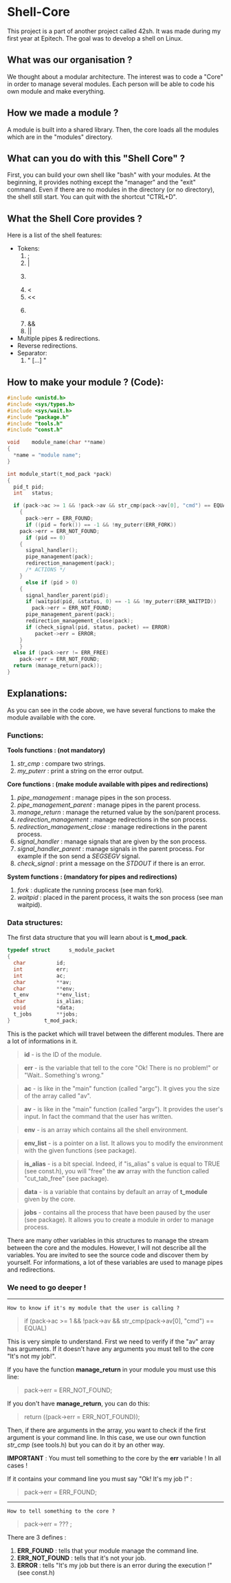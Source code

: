 # Shell-Core
This project is a part of another project called 42sh. It was made during my first year at Epitech. The goal was to develop a shell on Linux.

## What was our organisation ?
We thought about a modular architecture. The interest was to code a "Core" in order to manage several modules. Each person will be able to code his own module and make everything.

## How we made a module ?
A module is built into a shared library. Then, the core loads all the modules which are in the "modules" directory.

## What can you do with this "Shell Core" ?
First, you can build your own shell like "bash" with your modules. At the beginning, it provides nothing except the "manager" and the "exit" command. Even if there are no modules in the directory (or no directory), the shell still start. You can quit with the shortcut "CTRL+D".

## What the Shell Core provides ?

Here is a list of the shell features:

- Tokens:
  1. ;
  2. |
  3. >
  4. <
  5. <<
  6. >>
  7. &&
  8. ||
- Multiple pipes & redirections.
- Reverse redirections.
- Separator:
  1. " [...] "

## How to make your module ? (Code):

```c
#include <unistd.h>
#include <sys/types.h>
#include <sys/wait.h>
#include "package.h"
#include "tools.h"
#include "const.h"

void	module_name(char **name)
{
  *name = "module name";
}

int	module_start(t_mod_pack *pack)
{
  pid_t	pid;
  int	status;

  if (pack->ac >= 1 && !pack->av && str_cmp(pack->av[0], "cmd") == EQUAL)
    {
      pack->err = ERR_FOUND;
      if ((pid = fork()) == -1 && !my_puterr(ERR_FORK))
	pack->err = ERR_NOT_FOUND;
      if (pid == 0)
	{
	  signal_handler();
	  pipe_management(pack);
	  redirection_management(pack);
	  /* ACTIONS */
	}
      else if (pid > 0)
	{
	  signal_handler_parent(pid);
	  if (waitpid(pid, &status, 0) == -1 && !my_puterr(ERR_WAITPID))
	    pack->err = ERR_NOT_FOUND;
	  pipe_management_parent(pack);
	  redirection_management_close(pack);
	  if (check_signal(pid, status, packet) == ERROR)
	     packet->err = ERROR;
	}
    }
  else if (pack->err != ERR_FREE)
    pack->err = ERR_NOT_FOUND;
  return (manage_return(pack));
}

```

## Explanations:
As you can see in the code above, we have several functions to make the module available with the core.

### Functions:

**Tools functions : (not mandatory)**

1. *str_cmp* : compare two strings.
2. *my_puterr* : print a string on the error output.

**Core functions : (make module available with pipes and redirections)**

1. *pipe_management* : manage pipes in the son process.
2. *pipe_management_parent* : manage pipes in the parent process.
3. *manage_return* : manage the returned value by the son/parent process.
4. *redirection_management* : manage redirections in the son process.
5. *redirection_management_close* : manage redirections in the parent process.
6. *signal_handler* : manage signals that are given by the son process.
7. *signal_handler_parent* : manage signals in the parent process. For example if the son send a *SEGSEGV* signal.
8. *check_signal* : print a message on the *STDOUT* if there is an error.

**System functions : (mandatory for pipes and redirections)**

1. *fork* : duplicate the running process (see man fork).
2. *waitpid* : placed in the parent process, it waits the son process (see man waitpid).

### Data structures:

The first data structure that you will learn about is **t\_mod\_pack**.

```c
typedef struct		s_module_packet
{
  char			id;
  int			err;
  int			ac;
  char			**av;
  char			**env;
  t_env			**env_list;
  char			is_alias;
  void			*data;
  t_jobs		**jobs;
}			t_mod_pack;

```

This is the packet which will travel between the different modules. There are a lot of informations in it.

> **id** - is the ID of the module.

> **err** - is the variable that tell to the core "Ok! There is no problem!" or "Wait.. Something's wrong."

> **ac** - is like in the "main" function (called "argc"). It gives you the size of the array called "av".

> **av** - is like in the "main" function (called "argv"). It provides the user's input. In fact the command that the user has written.

> **env** - is an array which contains all the shell environment.

> **env_list** - is a pointer on a list. It allows you to modify the environment with the given functions (see package).

> **is_alias** - is a bit special. Indeed, if "is\_alias" s value is equal to TRUE (see const.h), you will "free" the **av** array with the function called "cut\_tab\_free" (see package).

> **data** - is a variable that contains by default an array of **t_module** given by the core.

> **jobs** - contains all the process that have been paused by the user (see package). It allows you to create a module in order to manage process.

There are many other variables in this structures to manage the stream between the core and the modules. However, I will not describe all the variables. You are invited to see the source code and discover them by yourself. For informations, a lot of these variables are used to manage pipes and redirections.

### We need to go deeper !

----

    How to know if it's my module that the user is calling ?

> if (pack->ac >= 1 && !pack->av && str_cmp(pack->av[0], "cmd") == EQUAL)

   This is very simple to understand. First we need to verify if the "av" array has arguments. If it doesn't have any arguments you must tell to the core "It's not my job!".

   If you have the function **manage\_return** in your module you must use this line:
> pack->err = ERR\_NOT\_FOUND;

  If you don't have **manage\_return**, you can do this:
> return ((pack->err = ERR\_NOT\_FOUND));

  Then, if there are arguments in the array, you want to check if the first argument is your command line. In this case, we use our own function *str\_cmp* (see tools.h) but you can do it by an other way.

  **IMPORTANT** : You must tell something to the core by the **err** variable ! In all cases !

  If it contains your command line you must say "Ok! It's my job !" :
> pack->err = ERR_FOUND;


----

	How to tell something to the core ?

> pack->err = ??? ;

   There are 3 defines :

   1. **ERR\_FOUND** : tells that your module manage the command line.
   2. **ERR\_NOT\_FOUND** : tells that it's not your job.
   3. **ERROR** : tells "It's my job but there is an error during the execution !" (see const.h)
